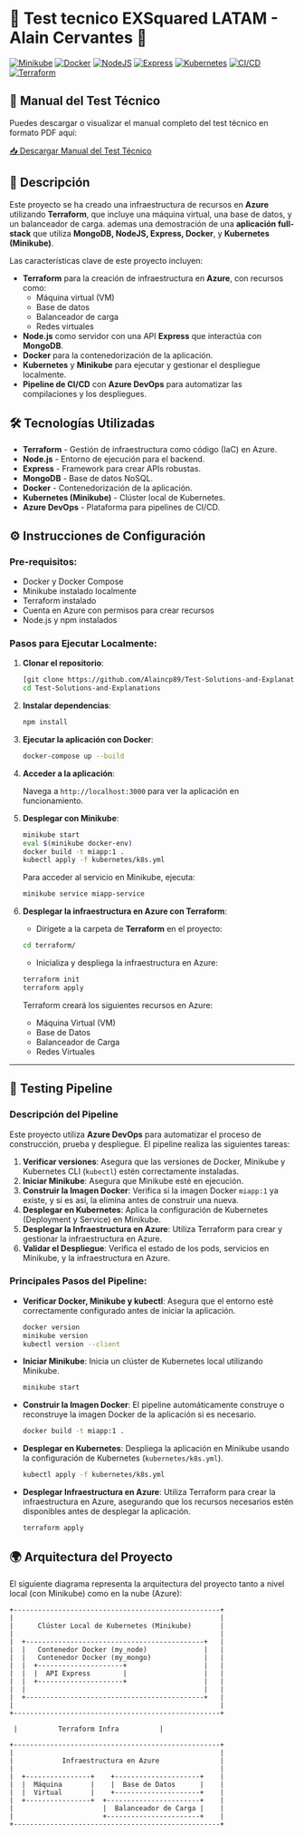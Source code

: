 # 🚀 Test tecnico EXSquared LATAM - Alain Cervantes 🚀

[![Minikube](https://img.shields.io/badge/Minikube-v1.26-blue)](https://minikube.sigs.k8s.io/docs/) 
[![Docker](https://img.shields.io/badge/Docker-20.10.8-blue)](https://www.docker.com/products/docker-desktop)
[![NodeJS](https://img.shields.io/badge/NodeJS-v14.17-green)](https://nodejs.org/en/)
[![Express](https://img.shields.io/badge/Express-v4.17.1-lightgrey)](https://expressjs.com/)
[![Kubernetes](https://img.shields.io/badge/Kubernetes-v1.21-blue)](https://kubernetes.io/)
[![CI/CD](https://img.shields.io/badge/CI--CD-AzureDevOps-blueviolet)](https://azure.microsoft.com/en-us/services/devops/)
[![Terraform](https://img.shields.io/badge/Terraform-v1.3.7-623ce4)](https://www.terraform.io/)

## 📄 Manual del Test Técnico

Puedes descargar o visualizar el manual completo del test técnico en formato PDF aquí:

[📥 Descargar Manual del Test Técnico](Test-Solutions-and-Explanations-AlainCervantes.pdf)

## 🌟 Descripción

Este proyecto se ha creado una infraestructura de recursos en **Azure** utilizando **Terraform**, que incluye una máquina virtual, una base de datos, y un balanceador de carga. ademas una demostración de una **aplicación full-stack** que utiliza **MongoDB, NodeJS, Express, Docker**, y **Kubernetes (Minikube)**. 

Las características clave de este proyecto incluyen:

- **Terraform** para la creación de infraestructura en **Azure**, con recursos como:
  - Máquina virtual (VM)
  - Base de datos
  - Balanceador de carga
  - Redes virtuales
- **Node.js** como servidor con una API **Express** que interactúa con **MongoDB**.
- **Docker** para la contenedorización de la aplicación.
- **Kubernetes** y **Minikube** para ejecutar y gestionar el despliegue localmente.
- **Pipeline de CI/CD** con **Azure DevOps** para automatizar las compilaciones y los despliegues.

## 🛠 Tecnologías Utilizadas

- **Terraform** - Gestión de infraestructura como código (IaC) en Azure.
- **Node.js** - Entorno de ejecución para el backend.
- **Express** - Framework para crear APIs robustas.
- **MongoDB** - Base de datos NoSQL.
- **Docker** - Contenedorización de la aplicación.
- **Kubernetes (Minikube)** - Clúster local de Kubernetes.
- **Azure DevOps** - Plataforma para pipelines de CI/CD.

## ⚙️ Instrucciones de Configuración

### Pre-requisitos:

- Docker y Docker Compose
- Minikube instalado localmente
- Terraform instalado
- Cuenta en Azure con permisos para crear recursos
- Node.js y npm instalados

### Pasos para Ejecutar Localmente:

1. **Clonar el repositorio**:

    ```bash
    [git clone https://github.com/Alaincp89/Test-Solutions-and-Explanations.git)
    cd Test-Solutions-and-Explanations
    ```

2. **Instalar dependencias**:

    ```bash
    npm install
    ```

3. **Ejecutar la aplicación con Docker**:

    ```bash
    docker-compose up --build
    ```

4. **Acceder a la aplicación**:

    Navega a `http://localhost:3000` para ver la aplicación en funcionamiento.

5. **Desplegar con Minikube**:

    ```bash
    minikube start
    eval $(minikube docker-env)
    docker build -t miapp:1 .
    kubectl apply -f kubernetes/k8s.yml
    ```

    Para acceder al servicio en Minikube, ejecuta:

    ```bash
    minikube service miapp-service
    ```

6. **Desplegar la infraestructura en Azure con Terraform**:

    - Dirígete a la carpeta de **Terraform** en el proyecto:

    ```bash
    cd terraform/
    ```

    - Inicializa y despliega la infraestructura en Azure:

    ```bash
    terraform init
    terraform apply
    ```

    Terraform creará los siguientes recursos en Azure:
    - Máquina Virtual (VM)
    - Base de Datos
    - Balanceador de Carga
    - Redes Virtuales

---

## 🧪 Testing Pipeline

### Descripción del Pipeline

Este proyecto utiliza **Azure DevOps** para automatizar el proceso de construcción, prueba y despliegue. El pipeline realiza las siguientes tareas:

1. **Verificar versiones**: Asegura que las versiones de Docker, Minikube y Kubernetes CLI (`kubectl`) estén correctamente instaladas.
2. **Iniciar Minikube**: Asegura que Minikube esté en ejecución.
3. **Construir la Imagen Docker**: Verifica si la imagen Docker `miapp:1` ya existe, y si es así, la elimina antes de construir una nueva.
4. **Desplegar en Kubernetes**: Aplica la configuración de Kubernetes (Deployment y Service) en Minikube.
5. **Desplegar la Infraestructura en Azure**: Utiliza Terraform para crear y gestionar la infraestructura en Azure.
6. **Validar el Despliegue**: Verifica el estado de los pods, servicios en Minikube, y la infraestructura en Azure.

### Principales Pasos del Pipeline:

- **Verificar Docker, Minikube y kubectl**:
    Asegura que el entorno esté correctamente configurado antes de iniciar la aplicación.

    ```bash
    docker version
    minikube version
    kubectl version --client
    ```

- **Iniciar Minikube**:
    Inicia un clúster de Kubernetes local utilizando Minikube.

    ```bash
    minikube start
    ```

- **Construir la Imagen Docker**:
    El pipeline automáticamente construye o reconstruye la imagen Docker de la aplicación si es necesario.

    ```bash
    docker build -t miapp:1 .
    ```

- **Desplegar en Kubernetes**:
    Despliega la aplicación en Minikube usando la configuración de Kubernetes (`kubernetes/k8s.yml`).

    ```bash
    kubectl apply -f kubernetes/k8s.yml
    ```

- **Desplegar Infraestructura en Azure**:
    Utiliza Terraform para crear la infraestructura en Azure, asegurando que los recursos necesarios estén disponibles antes de desplegar la aplicación.

    ```bash
    terraform apply
    ```

## 🌍 Arquitectura del Proyecto

El siguiente diagrama representa la arquitectura del proyecto tanto a nivel local (con Minikube) como en la nube (Azure):

```plaintext
+---------------------------------------------------+
|                                                   |
|      Clúster Local de Kubernetes (Minikube)       |
|                                                   |
|  +--------------------------------------------+   |
|  |   Contenedor Docker (my_node)              |   |
|  |   Contenedor Docker (my_mongo)             |   |
|  |  +---------------------+                   |   |
|  |  |  API Express        |                   |   |
|  |  +---------------------+                   |   |
|  |                                            |   |
|  +--------------------------------------------+   |
|                                                   |
+---------------------------------------------------+

 |          Terraform Infra          |

+---------------------------------------------------+
|                                                   |
|            Infraestructura en Azure               |
|                                                   |
|  +----------------+    +---------------------+    |
|  |  Máquina       |    |  Base de Datos      |    |
|  |  Virtual       |    +---------------------+    |
|  +----------------+  +-----------------------+    |
|                      |  Balanceador de Carga |    |
|                      +-----------------------+    |
+---------------------------------------------------+


